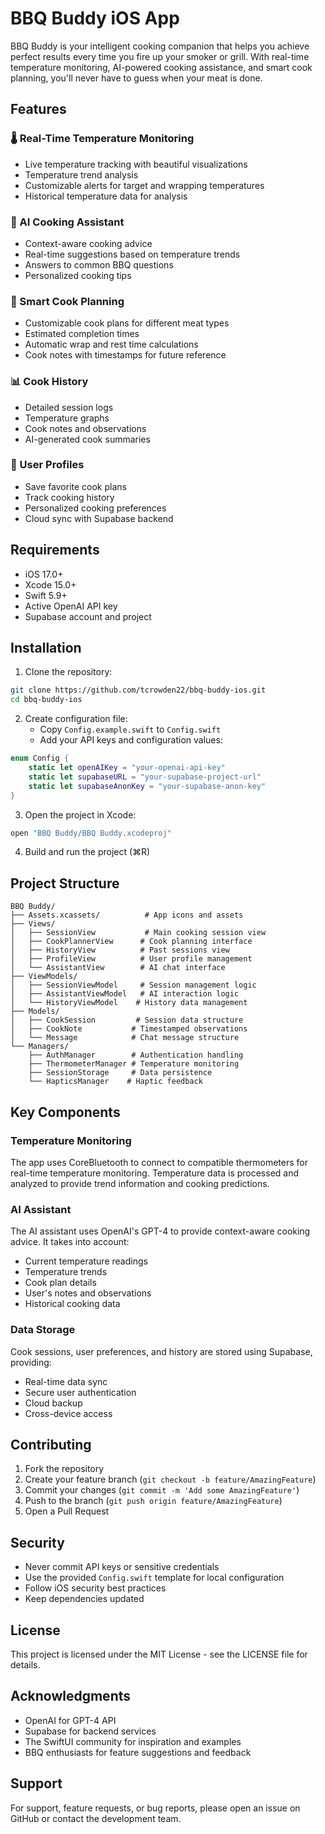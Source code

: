 # BBQ Buddy iOS App

BBQ Buddy is your intelligent cooking companion that helps you achieve perfect results every time you fire up your smoker or grill. With real-time temperature monitoring, AI-powered cooking assistance, and smart cook planning, you'll never have to guess when your meat is done.

## Features

### 🌡️ Real-Time Temperature Monitoring
- Live temperature tracking with beautiful visualizations
- Temperature trend analysis
- Customizable alerts for target and wrapping temperatures
- Historical temperature data for analysis

### 🤖 AI Cooking Assistant
- Context-aware cooking advice
- Real-time suggestions based on temperature trends
- Answers to common BBQ questions
- Personalized cooking tips

### 📝 Smart Cook Planning
- Customizable cook plans for different meat types
- Estimated completion times
- Automatic wrap and rest time calculations
- Cook notes with timestamps for future reference

### 📊 Cook History
- Detailed session logs
- Temperature graphs
- Cook notes and observations
- AI-generated cook summaries

### 👤 User Profiles
- Save favorite cook plans
- Track cooking history
- Personalized cooking preferences
- Cloud sync with Supabase backend

## Requirements

- iOS 17.0+
- Xcode 15.0+
- Swift 5.9+
- Active OpenAI API key
- Supabase account and project

## Installation

1. Clone the repository:
```bash
git clone https://github.com/tcrowden22/bbq-buddy-ios.git
cd bbq-buddy-ios
```

2. Create configuration file:
   - Copy `Config.example.swift` to `Config.swift`
   - Add your API keys and configuration values:
```swift
enum Config {
    static let openAIKey = "your-openai-api-key"
    static let supabaseURL = "your-supabase-project-url"
    static let supabaseAnonKey = "your-supabase-anon-key"
}
```

3. Open the project in Xcode:
```bash
open "BBQ Buddy/BBQ Buddy.xcodeproj"
```

4. Build and run the project (⌘R)

## Project Structure

```
BBQ Buddy/
├── Assets.xcassets/          # App icons and assets
├── Views/
│   ├── SessionView           # Main cooking session view
│   ├── CookPlannerView      # Cook planning interface
│   ├── HistoryView          # Past sessions view
│   ├── ProfileView          # User profile management
│   └── AssistantView        # AI chat interface
├── ViewModels/
│   ├── SessionViewModel     # Session management logic
│   ├── AssistantViewModel   # AI interaction logic
│   └── HistoryViewModel    # History data management
├── Models/
│   ├── CookSession         # Session data structure
│   ├── CookNote           # Timestamped observations
│   └── Message            # Chat message structure
└── Managers/
    ├── AuthManager        # Authentication handling
    ├── ThermometerManager # Temperature monitoring
    ├── SessionStorage     # Data persistence
    └── HapticsManager    # Haptic feedback
```

## Key Components

### Temperature Monitoring
The app uses CoreBluetooth to connect to compatible thermometers for real-time temperature monitoring. Temperature data is processed and analyzed to provide trend information and cooking predictions.

### AI Assistant
The AI assistant uses OpenAI's GPT-4 to provide context-aware cooking advice. It takes into account:
- Current temperature readings
- Temperature trends
- Cook plan details
- User's notes and observations
- Historical cooking data

### Data Storage
Cook sessions, user preferences, and history are stored using Supabase, providing:
- Real-time data sync
- Secure user authentication
- Cloud backup
- Cross-device access

## Contributing

1. Fork the repository
2. Create your feature branch (`git checkout -b feature/AmazingFeature`)
3. Commit your changes (`git commit -m 'Add some AmazingFeature'`)
4. Push to the branch (`git push origin feature/AmazingFeature`)
5. Open a Pull Request

## Security

- Never commit API keys or sensitive credentials
- Use the provided `Config.swift` template for local configuration
- Follow iOS security best practices
- Keep dependencies updated

## License

This project is licensed under the MIT License - see the LICENSE file for details.

## Acknowledgments

- OpenAI for GPT-4 API
- Supabase for backend services
- The SwiftUI community for inspiration and examples
- BBQ enthusiasts for feature suggestions and feedback

## Support

For support, feature requests, or bug reports, please open an issue on GitHub or contact the development team. 